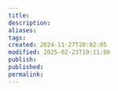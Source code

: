 ```yaml
---
title: 
description: 
aliases: 
tags: 
created: 2024-11-27T20:02:05
modified: 2025-02-23T19:11:06
publish: 
published: 
permalink: 
---
```


[^1]: the way we are attached to our possessions are so interesting. https://www.ted.com/talks/christian_jarrett_why_are_we_so_attached_to_our_things
